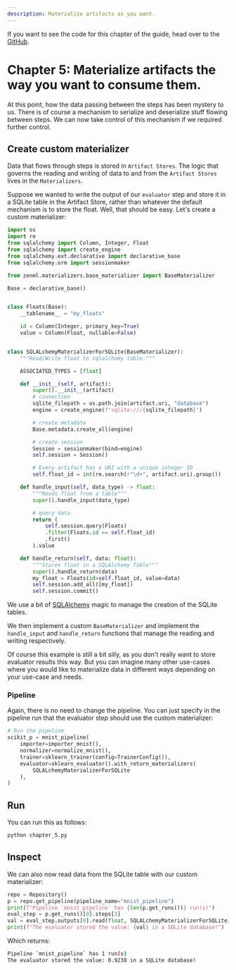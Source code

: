 ```yaml
---
description: Materialize artifacts as you want.
---
```


If you want to see the code for this chapter of the guide, head over to the [GitHub](https://github.com/zenml-io/zenml/tree/main/examples/low_level_guide/).

# Chapter 5: Materialize artifacts the way you want to consume them.

At this point, how the data passing between the steps has been mystery to us. There is of course a mechanism to serialize and deserialize stuff flowing between steps. We can now take control of this mechanism if we required further control.

## Create custom materializer
Data that flows through steps is stored in `Artifact Stores`. The logic that governs the reading and writing of data to and from the `Artifact Stores` lives in the `Materializers`. 

Suppose we wanted to write the output of our `evaluator` step and store it in a SQLite table in the Artifact Store, rather than whatever the default mechanism is to store the float. Well, that should be easy. Let's create a custom materializer:

```python
import os
import re
from sqlalchemy import Column, Integer, Float
from sqlalchemy import create_engine
from sqlalchemy.ext.declarative import declarative_base
from sqlalchemy.orm import sessionmaker

from zenml.materializers.base_materializer import BaseMaterializer

Base = declarative_base()


class Floats(Base):
    __tablename__ = "my_floats"

    id = Column(Integer, primary_key=True)
    value = Column(Float, nullable=False)


class SQLALchemyMaterializerForSQLite(BaseMaterializer):
    """Read/Write float to sqlalchemy table."""

    ASSOCIATED_TYPES = [float]

    def __init__(self, artifact):
        super().__init__(artifact)
        # connection
        sqlite_filepath = os.path.join(artifact.uri, "database")
        engine = create_engine(f"sqlite:///{sqlite_filepath}")

        # create metadata
        Base.metadata.create_all(engine)

        # create session
        Session = sessionmaker(bind=engine)
        self.session = Session()

        # Every artifact has a URI with a unique integer ID
        self.float_id = int(re.search(r"\d+", artifact.uri).group())

    def handle_input(self, data_type) -> float:
        """Reads float from a table"""
        super().handle_input(data_type)

        # query data
        return (
            self.session.query(Floats)
            .filter(Floats.id == self.float_id)
            .first()
        ).value

    def handle_return(self, data: float):
        """Stores float in a SQLAlchemy Table"""
        super().handle_return(data)
        my_float = Floats(id=self.float_id, value=data)
        self.session.add_all([my_float])
        self.session.commit()
```

We use a bit of [SQLAlchemy](https://www.sqlalchemy.org/) magic to manage the creation of the SQLite tables.

We then implement a custom `BaseMaterializer` and implement the `handle_input` and `handle_return` functions that manage the reading and writing respectively.

Of course this example is still a bit silly, as you don't really want to store evaluator results this way. But you can imagine many other use-cases where you would like to materialize data in different ways depending on your use-case and needs.

### Pipeline

Again, there is no need to change the pipeline. You can just specify in the pipeline run that the evaluator step should use the custom materializer:

```python
# Run the pipeline
scikit_p = mnist_pipeline(
    importer=importer_mnist(),
    normalizer=normalize_mnist(),
    trainer=sklearn_trainer(config=TrainerConfig()),
    evaluator=sklearn_evaluator().with_return_materializers(
        SQLALchemyMaterializerForSQLite
    ),
)
```

## Run
You can run this as follows:

```python
python chapter_5.py
```


## Inspect 

We can also now read data from the SQLite table with our custom materializer:

```python
repo = Repository()
p = repo.get_pipeline(pipeline_name="mnist_pipeline")
print(f"Pipeline `mnist_pipeline` has {len(p.get_runs())} run(s)")
eval_step = p.get_runs()[0].steps[3]
val = eval_step.outputs[0].read(float, SQLALchemyMaterializerForSQLite)
print(f"The evaluator stored the value: {val} in a SQLite database!")
```

Which returns:

```bash
Pipeline `mnist_pipeline` has 1 run(s)
The evaluator stored the value: 0.9238 in a SQLite database!
```